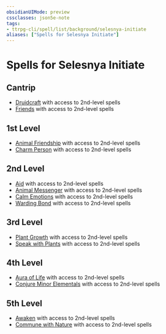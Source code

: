 ```yaml
---
obsidianUIMode: preview
cssclasses: json5e-note
tags:
- ttrpg-cli/spell/list/background/selesnya-initiate
aliases: ["Spells for Selesnya Initiate"]
---
```

# Spells for Selesnya Initiate

## Cantrip

- [Druidcraft](druidcraft "PHB") with access to 2nd-level spells
- [Friends](friends "PHB") with access to 2nd-level spells

## 1st Level

- [Animal Friendship](animal-friendship "PHB") with access to 2nd-level spells
- [Charm Person](charm-person "PHB") with access to 2nd-level spells

## 2nd Level

- [Aid](aid "PHB") with access to 2nd-level spells
- [Animal Messenger](animal-messenger "PHB") with access to 2nd-level spells
- [Calm Emotions](calm-emotions "PHB") with access to 2nd-level spells
- [Warding Bond](warding-bond "PHB") with access to 2nd-level spells

## 3rd Level

- [Plant Growth](plant-growth "PHB") with access to 2nd-level spells
- [Speak with Plants](speak-with-plants "PHB") with access to 2nd-level spells

## 4th Level

- [Aura of Life](aura-of-life "PHB") with access to 2nd-level spells
- [Conjure Minor Elementals](conjure-minor-elementals "PHB") with access to 2nd-level spells

## 5th Level

- [Awaken](awaken "PHB") with access to 2nd-level spells
- [Commune with Nature](commune-with-nature "PHB") with access to 2nd-level spells